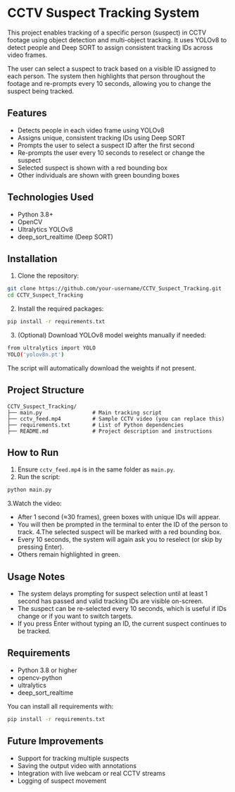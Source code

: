 # CCTV Suspect Tracking System 

This project enables tracking of a specific person (suspect) in CCTV footage using object detection and multi-object tracking. It uses YOLOv8 to detect people and Deep SORT to assign consistent tracking IDs across video frames.

The user can select a suspect to track based on a visible ID assigned to each person. The system then highlights that person throughout the footage and re-prompts every 10 seconds, allowing you to change the suspect being tracked.

## Features

- Detects people in each video frame using YOLOv8
- Assigns unique, consistent tracking IDs using Deep SORT
- Prompts the user to select a suspect ID after the first second
- Re-prompts the user every 10 seconds to reselect or change the suspect
- Selected suspect is shown with a red bounding box
- Other individuals are shown with green bounding boxes

## Technologies Used

- Python 3.8+
- OpenCV
- Ultralytics YOLOv8
- deep_sort_realtime (Deep SORT)

## Installation

1. Clone the repository:

```bash
git clone https://github.com/your-username/CCTV_Suspect_Tracking.git
cd CCTV_Suspect_Tracking
```

2. Install the required packages:

```bash
pip install -r requirements.txt
```

3. (Optional) Download YOLOv8 model weights manually if needed:

```bash
from ultralytics import YOLO
YOLO('yolov8n.pt')
```

The script will automatically download the weights if not present.

## Project Structure

```
CCTV_Suspect_Tracking/
├── main.py                # Main tracking script
├── cctv_feed.mp4          # Sample CCTV video (you can replace this)
├── requirements.txt       # List of Python dependencies
├── README.md              # Project description and instructions
```

## How to Run

1. Ensure `cctv_feed.mp4` is in the same folder as `main.py`.
2. Run the script:

```bash
python main.py
```

3.Watch the video:
- After 1 second (≈30 frames), green boxes with unique IDs will appear.
- You will then be prompted in the terminal to enter the ID of the person to track.
4.The selected suspect will be marked with a red bounding box.
- Every 10 seconds, the system will again ask you to reselect (or skip by pressing Enter).
- Others remain highlighted in green.


## Usage Notes

- The system delays prompting for suspect selection until at least 1 second has passed and valid tracking IDs are visible on-screen.
- The suspect can be re-selected every 10 seconds, which is useful if IDs change or if you want to switch targets.
- If you press Enter without typing an ID, the current suspect continues to be tracked.

## Requirements

- Python 3.8 or higher
- opencv-python
- ultralytics
- deep_sort_realtime

You can install all requirements with:

```bash
pip install -r requirements.txt
```

## Future Improvements

- Support for tracking multiple suspects
- Saving the output video with annotations
- Integration with live webcam or real CCTV streams
- Logging of suspect movement

